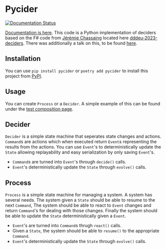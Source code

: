 # Pycider

[![Documentation Status](https://readthedocs.org/projects/pycider/badge/?version=latest)](https://pycider.readthedocs.io/en/latest/?badge=latest)

[Documentation is here](http://pycider.readthedocs.io/). This code is a Python implementation of deciders based on the F# code from [Jérémie Chassaing](https://github.com/thinkbeforecoding/) located here [dddeu-2023-deciders](https://github.com/thinkbeforecoding/dddeu-2023-deciders). There was additionally a talk on this, to be found [here](https://www.youtube.com/watch?v=72TOhMpEVlA).

## Installation

You can use `pip install pycider` or `poetry add pycider` to install this project from [PyPI](https://pypi.org/project/pycider/).

## Usage

You can create `Process` or a `Decider`. A simple example of this can be found under the [test composition page](./tests/test_compositions.py). 

## Decider 

`Decider` is a simple state machine that seperates state changes and actions. `Command`s are actions which when executed return `Event`s representing the results from the actions. You can use `Event`'s to deterministically update the `State` allowing replayability and easy serialization by only saving `Event`'s. 

* `Command`s are turned into `Event`'s through `decide()` calls.
* `Event`'s deterministically update the `State` through `evolve()` calls.

## Process

`Process` is a simple state machine for managing a system. A system has several needs. The system given a `State` should be able to resume to the next `Command`, The system should be able to react to `Event` changes and return `Command`'s for dealing with those changes. Finally the system should be able to update the `State` deterministically given a `Event`. 

* `Event`'s are turned into `Command`s thrugh `react()` calls.
* Given a `State`, the system should be able to `resume()` to the appropriate `Command`.
* `Event`'s deterministically update the `State` through `evolve()` calls.

